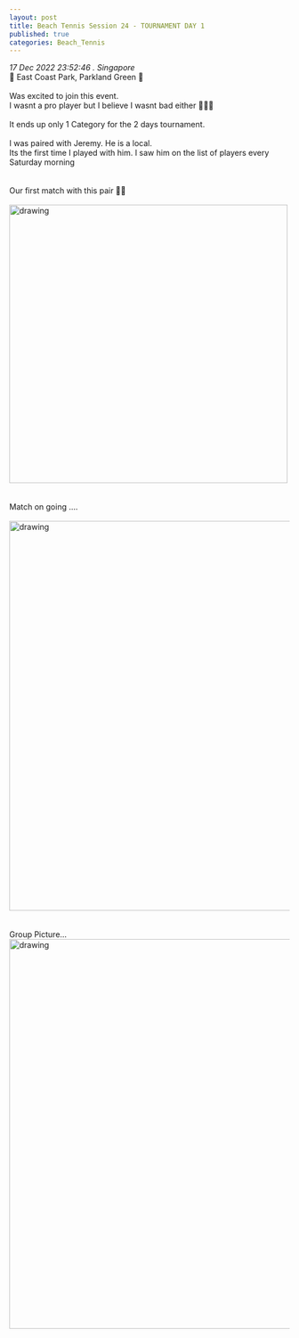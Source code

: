 ```yaml
---
layout: post
title: Beach Tennis Session 24 - TOURNAMENT DAY 1
published: true
categories: Beach_Tennis
---
```

_17 Dec 2022 23:52:46 . Singapore_
<br>
📍 East Coast Park, Parkland Green 📍
<br>
<br>
Was excited to join this event.
<br>
I wasnt a pro player but I believe I wasnt bad either 🤷🏻‍♀️
<br>
<br>
It ends up only 1 Category for the 2 days tournament.
<br>
<br>
I was paired with Jeremy. He is a local.
<br>
Its the first time I played with him. I saw him on the list of players every Saturday morning
<br>
<br>
<br>
Our first match with this pair 💪🏼
<br>
<br>
<img src="https://drive.google.com/uc?export=view&id=1Xuq1TmyAawvvkV4jarWVUCCn9bqX1R7R" alt="drawing" width="500"/>
<br>
<br>
<br>
Match on going ....
<br>
<br>
<img src="https://drive.google.com/uc?export=view&id=15g3vBjSDCQ1D98lWxtRwzmeZTCQ3hq2x" alt="drawing" width="700"/>
<br>
<br>
<br>
Group Picture...
<br>
<img src="https://drive.google.com/uc?export=view&id=1HGyY6hSZfeEdU33yNmFY-rOBuvTIeDiS" alt="drawing" width="700"/>

